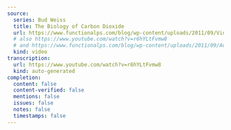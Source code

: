 ```yaml
---
source:
  series: Bud Weiss
  title: The Biology of Carbon Dioxide
  url: https://www.functionalps.com/blog/wp-content/uploads/2011/09/Video-Bud-Weiss-Ray-Peat-The-Biology-of-Carbon-Dioxide-October-9-2010.mp4
  # also https://www.youtube.com/watch?v=r6hYLtFvmw8
  # and https://www.functionalps.com/blog/wp-content/uploads/2011/09/Audio-Bud-Weiss-Ray-Peat-The-Biology-of-Carbon-Dioxide-October-9-2010.mp3))
  kind: video
transcription:
  url: https://www.youtube.com/watch?v=r6hYLtFvmw8
  kind: auto-generated
completion:
  content: false
  content-verified: false
  mentions: false
  issues: false
  notes: false
  timestamps: false
---
```


